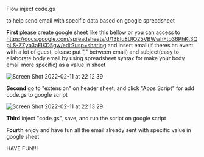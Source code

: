 Flow inject code.gs

to help send email with specific data based on google spreadsheet

**First** please create google sheet like this bellow or you can access to https://docs.google.com/spreadsheets/d/13EIu8UlO25VBWwhFtb36PhKt3QpLS-ZZyb3aEIKD5gw/edit?usp=sharing and insert email(if theres an event with a lot of guest, please put "," between email) and subject(easy to ellaborate body email by using spreadsheet syntax for make your body email more specific) as a value in sheet

![Screen Shot 2022-02-11 at 22 12 39](https://user-images.githubusercontent.com/97831705/153617048-bb7e1ce9-e645-4321-9083-7d808e473a41.png)

**Second** go to "extension" on header sheet, and click "Apps Script" for add code.gs to google script

![Screen Shot 2022-02-11 at 22 13 29](https://user-images.githubusercontent.com/97831705/153617192-f5e7f57c-7981-4ba7-923b-a2c83c52e7b4.png)

**Third** inject "code.gs", save, and run the script on google script

**Fourth** enjoy and have fun all the email already sent with specific value in google sheet

HAVE FUN!!!
